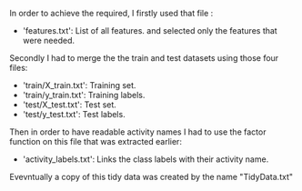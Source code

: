 In order to achieve the required, I firstly used that file :
- 'features.txt': List of all features.
and selected only the features that were needed.

Secondly I had to merge the the train and test datasets using those four files:

- 'train/X_train.txt': Training set.
- 'train/y_train.txt': Training labels.
- 'test/X_test.txt': Test set.
- 'test/y_test.txt': Test labels.

Then in order to have readable activity names I had to use the factor function on this file that was extracted earlier:
- 'activity_labels.txt': Links the class labels with their activity name.

Evevntually a copy of this tidy data was created by the name "TidyData.txt"
